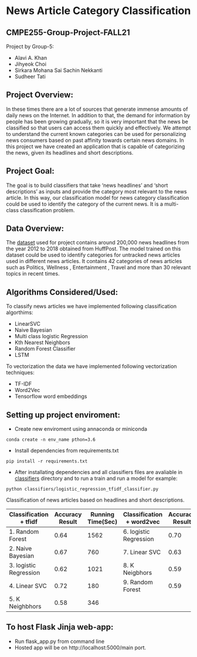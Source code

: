 # News Article Category Classification
## CMPE255-Group-Project-FALL21

Project by Group-5:
- Alavi A. Khan
- Jihyeok Choi
- Sirkara Mohana Sai Sachin Nekkanti
- Sudheer Tati

## Project Overview:
In these times there are a lot of sources that generate immense amounts of daily news on the Internet. In addition to that, the demand for information by people has been growing gradually, so it is very important that the news be classified so that users can access them quickly and effectively. We attempt to understand the current known categories can be used for personalizing news consumers based on past affinity towards certain news domains. In this project we have created an application that is capable of categorizing the news, given its headlines and short descriptions.

## Project Goal:
The goal is to build classifiers that take ‘news headlines’ and ‘short descriptions’ as inputs and provide the category most relevant to the news article. In this way, our classification model for news category classification could be used to identify the category of the current news. It is a multi-class classification problem.

## Data Overview:
The [dataset](https://www.kaggle.com/rmisra/news-category-dataset)  used for project contains around 200,000 news headlines from the year 2012 to 2018 obtained from HuffPost. The model trained on this dataset could be used to identify categories for untracked news articles used in different news articles.
It contains 42 categories of news articles such as Politics, Wellness , Entertainment , Travel and more than 30 relevant topics in recent times.

## Algorithms Considered/Used:
To classify news articles we have implemented following classification algorthims:
* LinearSVC
* Naive Bayesian
* Multi class logistic Regression
* Kth Nearest Neighbors
* Random Forest Classifier
* LSTM

To vectorization the data we have implemented following vectorization techniques:
* TF-IDF
* Word2Vec
* Tensorflow word embeddings


## Setting up project enviroment:
- Create new enviroment using annaconda or miniconda
```
conda create -n env_name pthon=3.6
```
- Install dependencies from requirements.txt
```
pip install -r requirements.txt
```
- After installating dependencies and all classifiers files are avaliable in [classifiers](https://github.com/sudheer997/CMPE-255-Group-Project-FALL21/tree/master/classifiers) directory and to run a train and run a model for example:

```
python classifiers/logistic_regression_tfidf_classifier.py
```



Classification of news articles based on headlines and short descriptions.

|Classification + tfidf|Accuracy Result|Running Time(Sec)|Classification + word2vec|Accuracy Result|Running Time(Sec)|
|---|---|---|---|---|---|
|1. Random Forest                    | 0.64|1562|6. logistic Regression           | 0.70|667|
|2. Naive Bayesian                   | 0.67|760|7. Linear SVC                     | 0.63|3844|
|3. logistic Regression              | 0.62|1021|8. K Neigbhors                    | 0.59|770|
|4. Linear SVC                      | 0.72|180|9. Random Forest                   |0.59|1562|
|5. K Neighbhors                    | 0.58|346||


## To host Flask Jinja web-app:
- Run flask_app.py from command line
- Hosted app will be on http://localhost:5000/main port.

